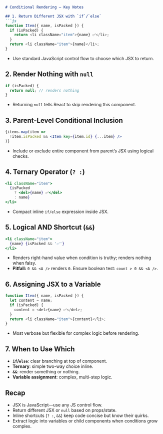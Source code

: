 ```markdown
# Conditional Rendering — Key Notes

## 1. Return Different JSX with `if`/`else`
```js
function Item({ name, isPacked }) {
  if (isPacked) {
    return <li className="item">{name} ✅</li>;
  }
  return <li className="item">{name}</li>;
}
```
- Use standard JavaScript control flow to choose which JSX to return.

## 2. Render Nothing with `null`
```js
if (isPacked) {
  return null; // renders nothing
}
```
- Returning `null` tells React to skip rendering this component.

## 3. Parent-Level Conditional Inclusion
```jsx
{items.map(item =>
  !item.isPacked && <Item key={item.id} {...item} />
)}
```
- Include or exclude entire component from parent’s JSX using logical checks.

## 4. Ternary Operator (`? :`)
```jsx
<li className="item">
  {isPacked
    ? <del>{name} ✅</del>
    : name}
</li>
```
- Compact inline `if/else` expression inside JSX.

## 5. Logical AND Shortcut (`&&`)
```jsx
<li className="item">
  {name} {isPacked && '✅'}
</li>
```
- Renders right-hand value when condition is truthy; renders nothing when falsy.
- **Pitfall:** `0 && <A />` renders `0`. Ensure boolean test: `count > 0 && <A />`.

## 6. Assigning JSX to a Variable
```js
function Item({ name, isPacked }) {
  let content = name;
  if (isPacked) {
    content = <del>{name} ✅</del>;
  }
  return <li className="item">{content}</li>;
}
```
- Most verbose but flexible for complex logic before rendering.

## 7. When to Use Which
- **`if`/`else`**: clear branching at top of component.  
- **Ternary**: simple two-way choice inline.  
- **`&&`**: render something or nothing.  
- **Variable assignment**: complex, multi-step logic.  

## Recap
- JSX is JavaScript—use any JS control flow.  
- Return different JSX or `null` based on props/state.  
- Inline shortcuts (`? :`, `&&`) keep code concise but know their quirks.  
- Extract logic into variables or child components when conditions grow complex.  
```
